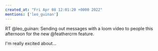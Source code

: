 ```yaml
---
created_at: "Fri Apr 08 12:01:20 +0000 2022"
mentions: ['leo_guinan']
---
```


RT @leo_guinan: Sending out messages with a loom video to people this afternoon for the new @feathercrm feature. 

I'm really excited about…